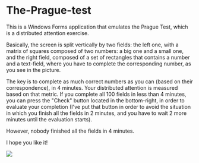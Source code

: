 # The-Prague-test
This is a Windows Forms application that emulates the Prague Test, which is a distributed attention exercise.

Basically, the screen is split vertically by two fields: the left one, with a matrix of squares composed of two numbers: a big one and a small one, and the right field,
composed of a set of rectangles that contains a number and a text-field, where you have to complete the corresponding number, as you see in the picture.

The key is to complete as much correct numbers as you can (based on their correspondence), in 4 minutes. Your distributed attention is measured based on that metric.
If you complete all 100 fields in less than 4 minutes, you can press the "Check" button located in the bottom-right, in order to evaluate your completion (I've put that
button in order to avoid the situation in which you finish all the fields in 2 minutes, and you have to wait 2 more minutes until the evaluation starts). 

However, nobody finished all the fields in 4 minutes.

I hope you like it!

![](https://github.com/ionitacosmin95/The-Prague-test/blob/master/ThePragueTest/Images/ThePragueTest.png)

